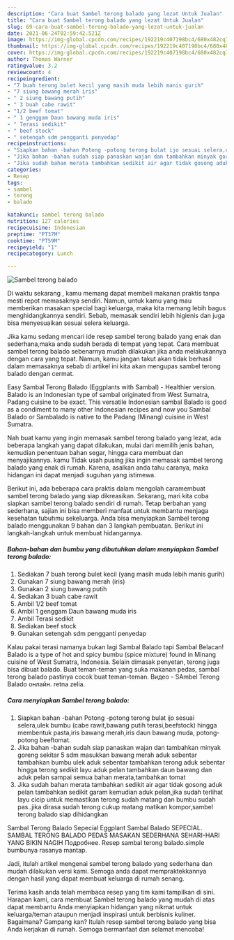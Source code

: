 ```yaml
---
description: "Cara buat Sambel terong balado yang lezat Untuk Jualan"
title: "Cara buat Sambel terong balado yang lezat Untuk Jualan"
slug: 69-cara-buat-sambel-terong-balado-yang-lezat-untuk-jualan
date: 2021-06-24T02:59:42.521Z
image: https://img-global.cpcdn.com/recipes/192219c407198bc4/680x482cq70/sambel-terong-balado-foto-resep-utama.jpg
thumbnail: https://img-global.cpcdn.com/recipes/192219c407198bc4/680x482cq70/sambel-terong-balado-foto-resep-utama.jpg
cover: https://img-global.cpcdn.com/recipes/192219c407198bc4/680x482cq70/sambel-terong-balado-foto-resep-utama.jpg
author: Thomas Warner
ratingvalue: 3.2
reviewcount: 4
recipeingredient:
- "7 buah terong bulet kecil yang masih muda lebih manis gurih"
- "7 siung bawang merah iris"
- " 2 siung bawang putih"
- " 3 buah cabe rawit"
- "1/2 beef tomat"
- " 1 genggam Daun bawang muda iris"
- " Terasi sedikit"
- " beef stock"
- " setengah sdm pengganti penyedap"
recipeinstructions:
- "Siapkan bahan -bahan Potong -potong terong bulat ijo sesuai selera,ulek bumbu (cabe rawit,bawang putih terasi,beefstock) hingga membentuk pasta,iris bawang merah,iris daun bawang muda, potong-potong beeftomat."
- "Jika bahan -bahan sudah siap panaskan wajan dan tambahkan minyak goreng sekitar 5 sdm masukkan bawang merah aduk sebentar tambahkan bumbu ulek aduk sebentar tambahkan terong aduk sebentar hingga terong sedikit layu aduk pelan tambahkan daun bawang dan aduk pelan sampai semua bahan merata,tambahkan tomat"
- "Jika sudah bahan merata tambahkan sedikit air agar tidak gosong aduk pelan tambahkan sedikit garam kemudian aduk pelan,jika sudah terlihat layu cicip untuk memastikan terong sudah matang dan bumbu sudah pas..jika dirasa sudah terong cukup matang matikan kompor,sambel terong balado siap dihidangkan"
categories:
- Resep
tags:
- sambel
- terong
- balado

katakunci: sambel terong balado 
nutrition: 127 calories
recipecuisine: Indonesian
preptime: "PT37M"
cooktime: "PT59M"
recipeyield: "1"
recipecategory: Lunch

---
```



![Sambel terong balado](https://img-global.cpcdn.com/recipes/192219c407198bc4/680x482cq70/sambel-terong-balado-foto-resep-utama.jpg)

Di waktu  sekarang , kamu memang dapat membeli makanan praktis tanpa mesti repot memasaknya sendiri. Namun, untuk kamu yang mau memberikan masakan special bagi keluarga, maka kita memang lebih bagus menghidangkannya sendiri. Sebab, memasak sendiri lebih higienis dan juga bisa menyesuaikan sesuai selera keluarga.

Jika kamu sedang mencari ide resep sambel terong balado yang enak dan sederhana,maka anda sudah berada di tempat yang tepat. Cara membuat sambel terong balado  sebenarnya mudah dilakukan jika anda melakukannya dengan cara yang tepat. Namun, kamu jangan takut akan tidak berhasil dalam memasaknya 
sebab di artikel ini kita akan mengupas sambel terong balado dengan cermat.  

Easy Sambal Terong Balado (Eggplants with Sambal) - Healthier version. Balado is an Indonesian type of sambal originated from West Sumatra, Padang cuisine to be exact. This versatile Indonesian sambal Balado is good as a condiment to many other Indonesian recipes and now you Sambal Balado or Sambalado is native to the Padang (Minang) cuisine in West Sumatra.

Nah buat kamu yang ingin memasak sambel terong balado yang lezat, ada beberapa langkah yang dapat dilakukan, mulai dari memilih jenis bahan, kemudian penentuan bahan segar, hingga cara membuat dan menyajikannya. kamu Tidak usah pusing jika ingin memasak sambel terong balado yang enak di rumah. Karena, asalkan anda  tahu caranya, maka hidangan ini dapat menjadi suguhan yang istimewa.

Berikut ini, ada beberapa cara praktis  dalam mengolah caramembuat sambel terong balado yang siap dikreasikan. Sekarang, mari kita coba siapkan sambel terong balado sendiri di rumah. Tetap berbahan yang sederhana, sajian ini bisa memberi manfaat untuk membantu menjaga kesehatan tubuhmu sekeluarga. Anda bisa menyiapkan Sambel terong balado menggunakan 9 bahan dan 3 langkah pembuatan. Berikut ini langkah-langkah untuk membuat hidangannya.

<!--inarticleads1-->

##### Bahan-bahan dan bumbu yang dibutuhkan dalam menyiapkan Sambel terong balado:

1. Sediakan 7 buah terong bulet kecil (yang masih muda lebih manis gurih)
1. Gunakan 7 siung bawang merah (iris)
1. Gunakan  2 siung bawang putih
1. Sediakan  3 buah cabe rawit
1. Ambil 1/2 beef tomat
1. Ambil  1 genggam Daun bawang muda iris
1. Ambil  Terasi sedikit
1. Sediakan  beef stock
1. Gunakan  setengah sdm pengganti penyedap


Kalau pakai terasi namanya bukan lagi Sambal Balado tapi Sambal Belacan! Balado is a type of hot and spicy bumbu (spice mixture) found in Minang cuisine of West Sumatra, Indonesia. Selain dimasak penyetan, terong juga bisa dibuat balado. Buat teman-teman yang suka makanan pedas, sambal terong balado pastinya cocok buat teman-teman. Видео - SAmbel Terong Balado онлайн. retna zelia. 

<!--inarticleads2-->

##### Cara menyiapkan Sambel terong balado:

1. Siapkan bahan -bahan Potong -potong terong bulat ijo sesuai selera,ulek bumbu (cabe rawit,bawang putih terasi,beefstock) hingga membentuk pasta,iris bawang merah,iris daun bawang muda, potong-potong beeftomat.
1. Jika bahan -bahan sudah siap panaskan wajan dan tambahkan minyak goreng sekitar 5 sdm masukkan bawang merah aduk sebentar tambahkan bumbu ulek aduk sebentar tambahkan terong aduk sebentar hingga terong sedikit layu aduk pelan tambahkan daun bawang dan aduk pelan sampai semua bahan merata,tambahkan tomat
1. Jika sudah bahan merata tambahkan sedikit air agar tidak gosong aduk pelan tambahkan sedikit garam kemudian aduk pelan,jika sudah terlihat layu cicip untuk memastikan terong sudah matang dan bumbu sudah pas..jika dirasa sudah terong cukup matang matikan kompor,sambel terong balado siap dihidangkan


Sambal Terong Balado Sepecial Eggplant Sambal Balado SEPECIAL. SAMBAL TERONG BALADO PEDAS MASAKAN SEDERHANA SEHARI-HARI YANG BIKIN NAGIH Подробнее. Resep sambal terong balado.simple bumbunya rasanya mantap. 

Jadi, itulah artikel mengenai  sambel terong balado  yang sederhana dan mudah dilakukan versi kami. Semoga anda dapat mempraktekkannya dengan hasil yang dapat membuat keluarga di rumah senang. 

Terima kasih anda telah membaca resep yang tim kami tampilkan di sini. Harapan kami, cara membuat  Sambel terong balado yang mudah di atas dapat membantu Anda menyiapkan hidangan yang nikmat untuk keluarga/teman ataupun menjadi inspirasi untuk berbisnis kuliner. Bagaimana? Gampang kan? Itulah resep sambel terong balado yang bisa Anda kerjakan di rumah. Semoga bermanfaat dan selamat mencoba!

